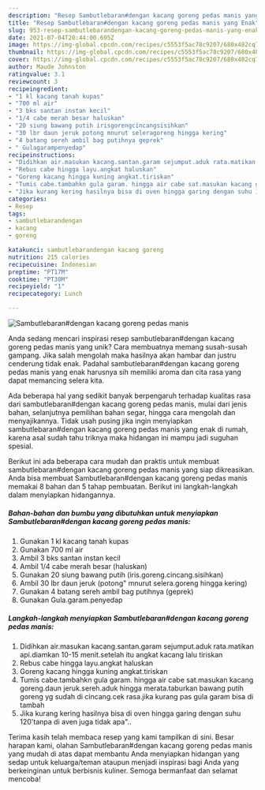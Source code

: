 ```yaml
---
description: "Resep Sambutlebaran#dengan kacang goreng pedas manis yang Enak"
title: "Resep Sambutlebaran#dengan kacang goreng pedas manis yang Enak"
slug: 953-resep-sambutlebarandengan-kacang-goreng-pedas-manis-yang-enak
date: 2021-07-04T20:44:00.695Z
image: https://img-global.cpcdn.com/recipes/c5553f5ac78c9207/680x482cq70/sambutlebarandengan-kacang-goreng-pedas-manis-foto-resep-utama.jpg
thumbnail: https://img-global.cpcdn.com/recipes/c5553f5ac78c9207/680x482cq70/sambutlebarandengan-kacang-goreng-pedas-manis-foto-resep-utama.jpg
cover: https://img-global.cpcdn.com/recipes/c5553f5ac78c9207/680x482cq70/sambutlebarandengan-kacang-goreng-pedas-manis-foto-resep-utama.jpg
author: Maude Johnston
ratingvalue: 3.1
reviewcount: 3
recipeingredient:
- "1 kl kacang tanah kupas"
- "700 ml air"
- "3 bks santan instan kecil"
- "1/4 cabe merah besar haluskan"
- "20 siung bawang putih irisgorengcincangsisihkan"
- "30 lbr daun jeruk potong mnurut seleragoreng hingga kering"
- "4 batang sereh ambil bag putihnya geprek"
- " Gulagarampenyedap"
recipeinstructions:
- "Didihkan air.masukan kacang.santan.garam sejumput.aduk rata.matikan api.diamkan 10-15 menit.setelah itu angkat kacang lalu tiriskan"
- "Rebus cabe hingga layu.angkat haluskan"
- "Goreng kacang hingga kuning angkat.tiriskan"
- "Tumis cabe.tambahkn gula garam. hingga air cabe sat.masukan kacang goreng.daun jeruk.sereh.aduk hingga merata.taburkan bawang putih goreng yg sudah di cincang.cek rasa.jika kurang pas gula garam bisa di tambah"
- "Jika kurang kering hasilnya bisa di oven hingga garing dengan suhu 120&#39;tanpa di aven juga tidak apa&#34;.."
categories:
- Resep
tags:
- sambutlebarandengan
- kacang
- goreng

katakunci: sambutlebarandengan kacang goreng 
nutrition: 215 calories
recipecuisine: Indonesian
preptime: "PT17M"
cooktime: "PT30M"
recipeyield: "1"
recipecategory: Lunch

---
```



![Sambutlebaran#dengan kacang goreng pedas manis](https://img-global.cpcdn.com/recipes/c5553f5ac78c9207/680x482cq70/sambutlebarandengan-kacang-goreng-pedas-manis-foto-resep-utama.jpg)

Anda sedang mencari inspirasi resep sambutlebaran#dengan kacang goreng pedas manis yang unik? Cara membuatnya memang susah-susah gampang. Jika salah mengolah maka hasilnya akan hambar dan justru cenderung tidak enak. Padahal sambutlebaran#dengan kacang goreng pedas manis yang enak harusnya sih memiliki aroma dan cita rasa yang dapat memancing selera kita.

Ada beberapa hal yang sedikit banyak berpengaruh terhadap kualitas rasa dari sambutlebaran#dengan kacang goreng pedas manis, mulai dari jenis bahan, selanjutnya pemilihan bahan segar, hingga cara mengolah dan menyajikannya. Tidak usah pusing jika ingin menyiapkan sambutlebaran#dengan kacang goreng pedas manis yang enak di rumah, karena asal sudah tahu triknya maka hidangan ini mampu jadi suguhan spesial.




Berikut ini ada beberapa cara mudah dan praktis untuk membuat sambutlebaran#dengan kacang goreng pedas manis yang siap dikreasikan. Anda bisa membuat Sambutlebaran#dengan kacang goreng pedas manis memakai 8 bahan dan 5 tahap pembuatan. Berikut ini langkah-langkah dalam menyiapkan hidangannya.

<!--inarticleads1-->

##### Bahan-bahan dan bumbu yang dibutuhkan untuk menyiapkan Sambutlebaran#dengan kacang goreng pedas manis:

1. Gunakan 1 kl kacang tanah kupas
1. Gunakan 700 ml air
1. Ambil 3 bks santan instan kecil
1. Ambil 1/4 cabe merah besar (haluskan)
1. Gunakan 20 siung bawang putih (iris.goreng.cincang.sisihkan)
1. Ambil 30 lbr daun jeruk (potong&#34; mnurut selera.goreng hingga kering)
1. Gunakan 4 batang sereh ambil bag putihnya (geprek)
1. Gunakan  Gula.garam.penyedap




<!--inarticleads2-->

##### Langkah-langkah menyiapkan Sambutlebaran#dengan kacang goreng pedas manis:

1. Didihkan air.masukan kacang.santan.garam sejumput.aduk rata.matikan api.diamkan 10-15 menit.setelah itu angkat kacang lalu tiriskan
1. Rebus cabe hingga layu.angkat haluskan
1. Goreng kacang hingga kuning angkat.tiriskan
1. Tumis cabe.tambahkn gula garam. hingga air cabe sat.masukan kacang goreng.daun jeruk.sereh.aduk hingga merata.taburkan bawang putih goreng yg sudah di cincang.cek rasa.jika kurang pas gula garam bisa di tambah
1. Jika kurang kering hasilnya bisa di oven hingga garing dengan suhu 120&#39;tanpa di aven juga tidak apa&#34;..




Terima kasih telah membaca resep yang kami tampilkan di sini. Besar harapan kami, olahan Sambutlebaran#dengan kacang goreng pedas manis yang mudah di atas dapat membantu Anda menyiapkan hidangan yang sedap untuk keluarga/teman ataupun menjadi inspirasi bagi Anda yang berkeinginan untuk berbisnis kuliner. Semoga bermanfaat dan selamat mencoba!
